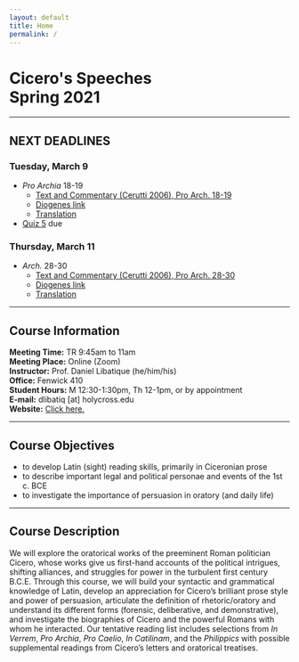 ```yaml
---
layout: default
title: Home
permalink: /
---
```


# Cicero's Speeches<br>Spring 2021

***

## NEXT DEADLINES

### Tuesday, March 9
* *Pro Archia* 18-19
  * [Text and Commentary (Cerutti 2006), Pro Arch. 18-19](https://drive.google.com/file/d/1_JzaMivfCEhzDxU0uh-ha-6LQfFEVYCt/view?usp=sharing)
  * [Diogenes link](https://d.iogen.es/web/fileDisplay?ver=1.003&user=stud&host=local&filePath=texts/Perseus_Latin/data/phi0474/phi016/phi0474.phi016.perseus-lat2.xml)
  * [Translation](https://drive.google.com/file/d/1W-AsUJ3VPdRPmTK_qccXoRVnxP2fXrqR/view?usp=sharing)
* [Quiz 5](https://hc.instructure.com/courses/3519/assignments/32244) due

### Thursday, March 11
* *Arch.* 28-30
  * [Text and Commentary (Cerutti 2006), Pro Arch. 28-30](https://drive.google.com/file/d/1_Km0cdI1fp-3XkZH87MtyMia0H8ibrLl/view?usp=sharing)
  * [Diogenes link](https://d.iogen.es/web/fileDisplay?ver=1.003&user=stud&host=local&filePath=texts/Perseus_Latin/data/phi0474/phi016/phi0474.phi016.perseus-lat2.xml)
  * [Translation](https://drive.google.com/file/d/1W-AsUJ3VPdRPmTK_qccXoRVnxP2fXrqR/view?usp=sharing)

***

## Course Information

**Meeting Time:** TR 9:45am to 11am  
**Meeting Place:**  Online (Zoom)  
**Instructor:** Prof. Daniel Libatique (he/him/his)  
**Office:** Fenwick 410  
**Student Hours:** M 12:30-1:30pm, Th 12-1pm, or by appointment  
**E-mail:** dlibatiq [at] holycross.edu  
**Website:** [Click here.](https://libatique.info)

***

## Course Objectives

* to develop Latin (sight) reading skills, primarily in Ciceronian prose
* to describe important legal and political personae and events of the 1st c. BCE
* to investigate the importance of persuasion in oratory (and daily life)

***

## Course Description

We will explore the oratorical works of the preeminent Roman politician Cicero, whose works give us first-hand accounts of the political intrigues, shifting alliances, and struggles for power in the turbulent first century B.C.E. Through this course, we will build your syntactic and grammatical knowledge of Latin, develop an appreciation for Cicero’s brilliant prose style and power of persuasion, articulate the definition of rhetoric/oratory and understand its different forms (forensic, deliberative, and demonstrative), and investigate the biographies of Cicero and the powerful Romans with whom he interacted. Our tentative reading list includes selections from *In Verrem*, *Pro Archia*, *Pro Caelio*, *In Catilinam*, and the *Philippics* with possible supplemental readings from Cicero’s letters and oratorical treatises.
